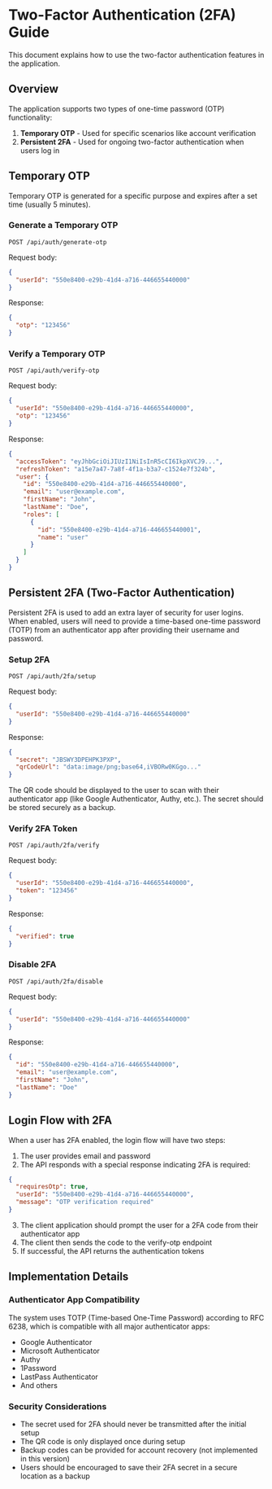 # Two-Factor Authentication (2FA) Guide

This document explains how to use the two-factor authentication features in the application.

## Overview

The application supports two types of one-time password (OTP) functionality:

1. **Temporary OTP** - Used for specific scenarios like account verification
2. **Persistent 2FA** - Used for ongoing two-factor authentication when users log in

## Temporary OTP

Temporary OTP is generated for a specific purpose and expires after a set time (usually 5 minutes).

### Generate a Temporary OTP

```
POST /api/auth/generate-otp
```

Request body:
```json
{
  "userId": "550e8400-e29b-41d4-a716-446655440000"
}
```

Response:
```json
{
  "otp": "123456"
}
```

### Verify a Temporary OTP

```
POST /api/auth/verify-otp
```

Request body:
```json
{
  "userId": "550e8400-e29b-41d4-a716-446655440000",
  "otp": "123456"
}
```

Response:
```json
{
  "accessToken": "eyJhbGciOiJIUzI1NiIsInR5cCI6IkpXVCJ9...",
  "refreshToken": "a15e7a47-7a8f-4f1a-b3a7-c1524e7f324b",
  "user": {
    "id": "550e8400-e29b-41d4-a716-446655440000",
    "email": "user@example.com",
    "firstName": "John",
    "lastName": "Doe",
    "roles": [
      {
        "id": "550e8400-e29b-41d4-a716-446655440001",
        "name": "user"
      }
    ]
  }
}
```

## Persistent 2FA (Two-Factor Authentication)

Persistent 2FA is used to add an extra layer of security for user logins. When enabled, users will need to provide a time-based one-time password (TOTP) from an authenticator app after providing their username and password.

### Setup 2FA

```
POST /api/auth/2fa/setup
```

Request body:
```json
{
  "userId": "550e8400-e29b-41d4-a716-446655440000"
}
```

Response:
```json
{
  "secret": "JBSWY3DPEHPK3PXP",
  "qrCodeUrl": "data:image/png;base64,iVBORw0KGgo..."
}
```

The QR code should be displayed to the user to scan with their authenticator app (like Google Authenticator, Authy, etc.). The secret should be stored securely as a backup.

### Verify 2FA Token

```
POST /api/auth/2fa/verify
```

Request body:
```json
{
  "userId": "550e8400-e29b-41d4-a716-446655440000",
  "token": "123456"
}
```

Response:
```json
{
  "verified": true
}
```

### Disable 2FA

```
POST /api/auth/2fa/disable
```

Request body:
```json
{
  "userId": "550e8400-e29b-41d4-a716-446655440000"
}
```

Response:
```json
{
  "id": "550e8400-e29b-41d4-a716-446655440000",
  "email": "user@example.com",
  "firstName": "John",
  "lastName": "Doe"
}
```

## Login Flow with 2FA

When a user has 2FA enabled, the login flow will have two steps:

1. The user provides email and password
2. The API responds with a special response indicating 2FA is required:

```json
{
  "requiresOtp": true,
  "userId": "550e8400-e29b-41d4-a716-446655440000",
  "message": "OTP verification required"
}
```

3. The client application should prompt the user for a 2FA code from their authenticator app
4. The client then sends the code to the verify-otp endpoint
5. If successful, the API returns the authentication tokens

## Implementation Details

### Authenticator App Compatibility

The system uses TOTP (Time-based One-Time Password) according to RFC 6238, which is compatible with all major authenticator apps:

- Google Authenticator
- Microsoft Authenticator
- Authy
- 1Password
- LastPass Authenticator
- And others

### Security Considerations

- The secret used for 2FA should never be transmitted after the initial setup
- The QR code is only displayed once during setup
- Backup codes can be provided for account recovery (not implemented in this version)
- Users should be encouraged to save their 2FA secret in a secure location as a backup